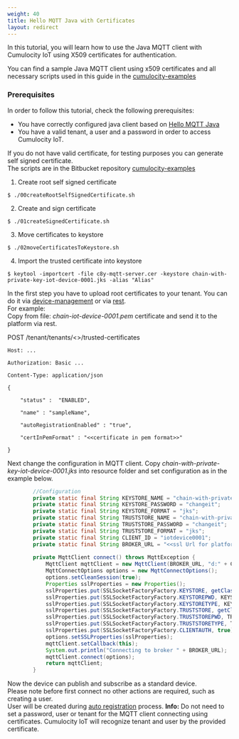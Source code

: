 ```yaml
---
weight: 40
title: Hello MQTT Java with Certificates
layout: redirect
---
```


In this tutorial, you will learn how to use the Java MQTT client with Cumulocity IoT using X509 certificates for authentication. 

You can find a sample Java MQTT client using x509 certificates and all necessary scripts used in this guide in the [cumulocity-examples](https://bitbucket.org/m2m/cumulocity-examples/src/develop/mqtt-client)
### Prerequisites  

In order to follow this tutorial, check the following prerequisites:

* You have correctly configured java client based on [Hello MQTT Java](#hello-mqtt-java)
* You have a valid tenant, a user and a password in order to access Cumulocity IoT.

If you do not have valid certificate, for testing purposes you can generate self signed certificate.  
The scripts are in the Bitbucket repository [cumulocity-examples](https://bitbucket.org/m2m/cumulocity-examples/src/develop/mqtt-client/scripts)  
1. Create root self signed certificate
```shell
$ ./00createRootSelfSignedCertificate.sh
```  
2. Create and sign certificate
```shell
$ ./01createSignedCertificate.sh
```  
3. Move certificates to keystore    
```shell
$ ./02moveCertificatesToKeystore.sh
```  
4. Import the trusted certificate into keystore
```shell
$ keytool -importcert -file c8y-mqtt-server.cer -keystore chain-with-private-key-iot-device-0001.jks -alias "Alias"
```  
In the first step you have to upload root certificates to your tenant. You can do it via [device-management](#TODO) or via [rest](#TODO).  
For example:  
Copy from file: *chain-iot-device-0001.pem* certificate and send it to the platform via rest.  
 
   POST /tenant/tenants/<<tenantId>>/trusted-certificates

    Host: ...

    Authorization: Basic ...

    Content-Type: application/json

    {

    	"status" :  "ENABLED",

    	"name" : "sampleName",

    	"autoRegistrationEnabled" : "true",

    	"certInPemFormat" : "<<certificate in pem format>>"

    }
    

Next change the configuration in MQTT client. Copy *chain-with-private-key-iot-device-0001.jks* into resource folder and set configuration as in the example below. 

```java
        //Configuration
        private static final String KEYSTORE_NAME = "chain-with-private-key-iot-device-0001.jks";
        private static final String KEYSTORE_PASSWORD = "changeit";
        private static final String KEYSTORE_FORMAT = "jks";
        private static final String TRUSTSTORE_NAME = "chain-with-private-key-iot-device-0001.jks";
        private static final String TRUSTSTORE_PASSWORD = "changeit";
        private static final String TRUSTSTORE_FORMAT = "jks";
        private static final String CLIENT_ID = "iotdevice0001";
        private static final String BROKER_URL = "<<ssl Url for platform>>";
        
        private MqttClient connect() throws MqttException {
            MqttClient mqttClient = new MqttClient(BROKER_URL, "d:" + CLIENT_ID, new MemoryPersistence());
            MqttConnectOptions options = new MqttConnectOptions();
            options.setCleanSession(true);
            Properties sslProperties = new Properties();
            sslProperties.put(SSLSocketFactoryFactory.KEYSTORE, getClass().getClassLoader().getResource(KEYSTORE_NAME).getPath());
            sslProperties.put(SSLSocketFactoryFactory.KEYSTOREPWD, KEYSTORE_PASSWORD);
            sslProperties.put(SSLSocketFactoryFactory.KEYSTORETYPE, KEYSTORE_FORMAT);
            sslProperties.put(SSLSocketFactoryFactory.TRUSTSTORE, getClass().getClassLoader().getResource(TRUSTSTORE_NAME).getPath());
            sslProperties.put(SSLSocketFactoryFactory.TRUSTSTOREPWD, TRUSTSTORE_PASSWORD);
            sslProperties.put(SSLSocketFactoryFactory.TRUSTSTORETYPE, TRUSTSTORE_FORMAT);
            sslProperties.put(SSLSocketFactoryFactory.CLIENTAUTH, true);
            options.setSSLProperties(sslProperties);
            mqttClient.setCallback(this);
            System.out.println("Connecting to broker " + BROKER_URL);
            mqttClient.connect(options);
            return mqttClient;
        }
```  
 Now the device can publish and subscribe as a standard device.  
 Please note before first connect no other actions are required, such as creating a user.  
 User will be created during [auto registration](#TODO) process.
**Info:** Do not need to set a password, user or tenant for the MQTT client connecting using certificates. Cumulocity IoT will recognize tenant and user by the provided certificate.
